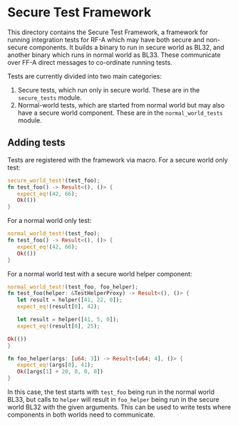 # Secure Test Framework

This directory contains the Secure Test Framework, a framework for running integration tests for
RF-A which may have both secure and non-secure components. It builds a binary to run in secure world
as BL32, and another binary which runs in normal world as BL33. These communicate over FF-A direct
messages to co-ordinate running tests.

Tests are currently divided into two main categories:

1. Secure tests, which run only in secure world. These are in the `secure_tests` module.
2. Normal-world tests, which are started from normal world but may also have a secure world
   component. These are in the `normal_world_tests` module.

## Adding tests

Tests are registered with the framework via macro. For a secure world only test:

```rust
secure_world_test!(test_foo);
fn test_foo() -> Result<(), ()> {
   expect_eq!(42, 66);
   Ok(())
}
```

For a normal world only test:

```rust
normal_world_test!(test_foo);
fn test_foo() -> Result<(), ()> {
   expect_eq!(42, 66);
   Ok(())
}
```

For a normal world test with a secure world helper component:

```rust
normal_world_test!(test_foo, foo_helper);
fn test_foo(helper: &TestHelperProxy) -> Result<(), ()> {
   let result = helper([41, 22, 0]);
   expect_eq!(result[0], 42);

   let result = helper([41, 5, 0]);
   expect_eq!(result[0], 25);

Ok(())
}

fn foo_helper(args: [u64; 3]) -> Result<[u64; 4], ()> {
   expect_eq!(args[0], 41);
   Ok([args[1] + 20, 0, 0, 0])
}
```

In this case, the test starts with `test_foo` being run in the normal world BL33, but calls to
`helper` will result in `foo_helper` being run in the secure world BL32 with the given arguments.
This can be used to write tests where components in both worlds need to communicate.
